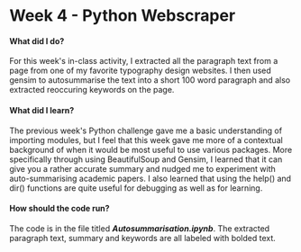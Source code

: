 # Week 4 - Python Webscraper

#### What did I do?

For this week's in-class activity, I extracted all the paragraph text from a page from one of my favorite typography design websites. I then used gensim to autosummarise the text into a short 100 word paragraph and also extracted reoccuring keywords on the page.

#### What did I learn?

The previous week's Python challenge gave me a basic understanding of importing modules, but I feel that this week gave me more of a contextual background of when it would be most useful to use various packages. More specifically through using BeautifulSoup and Gensim, I learned that it can give you a rather accurate summary and nudged me to experiment with auto-summarising academic papers. I also learned that using the help() and dir() functions are quite useful for debugging as well as for learning.

#### How should the code run?

The code is in the file titled ***Autosummarisation.ipynb***. The extracted paragraph text, summary and keywords are all labeled with bolded text.